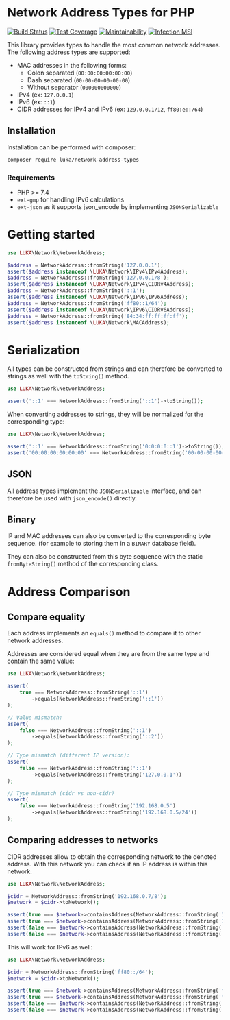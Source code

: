 # Network Address Types for PHP

[![Build Status](https://travis-ci.org/lukanetconsult/network-address-types.svg?branch=master)](https://travis-ci.org/lukanetconsult/network-address-types)
[![Test Coverage](https://api.codeclimate.com/v1/badges/0d4cfe36cf57a502bb8d/test_coverage)](https://codeclimate.com/github/lukanetconsult/network-address-types/test_coverage)
[![Maintainability](https://api.codeclimate.com/v1/badges/0d4cfe36cf57a502bb8d/maintainability)](https://codeclimate.com/github/lukanetconsult/network-address-types/maintainability)
[![Infection MSI](https://badge.stryker-mutator.io/github.com/{username}/{repository_name}/{branch})](https://infection.github.io)

This library provides types to handle the most common network addresses.
The following address types are supported:

 - MAC addresses in the following forms:
    - Colon separated (`00:00:00:00:00:00`)
    - Dash separated (`00-00-00-00-00-00`)
    - Without separator (`000000000000`)
 - IPv4 (ex: `127.0.0.1`)
 - IPv6 (ex: `::1`)
 - CIDR addresses for IPv4 and IPv6 (ex: `129.0.0.1/12`, `ff80:e::/64`)

## Installation

Installation can be performed with composer:

```bash
composer require luka/network-address-types
```

### Requirements

 - PHP >= 7.4
 - `ext-gmp` for handling IPv6 calculations
 - `ext-json` as it supports json_encode by implementing `JSONSerializable`
 
# Getting started

```php
use LUKA\Network\NetworkAddress;

$address = NetworkAddress::fromString('127.0.0.1');
assert($address instanceof \LUKA\Network\IPv4\IPv4Address);
$address = NetworkAddress::fromString('127.0.0.1/8');
assert($address instanceof \LUKA\Network\IPv4\CIDRv4Address);
$address = NetworkAddress::fromString('::1');
assert($address instanceof \LUKA\Network\IPv6\IPv6Address);
$address = NetworkAddress::fromString('ff80::1/64');
assert($address instanceof \LUKA\Network\IPv6\CIDRv6Address);
$address = NetworkAddress::fromString('84:34:ff:ff:ff:ff');
assert($address instanceof \LUKA\Network\MACAddress);
```

# Serialization

All types can be constructed from strings and can therefore be converted
to strings as well with the `toString()` method.  

```php
use LUKA\Network\NetworkAddress;

assert('::1' === NetworkAddress::fromString('::1')->toString());
```

When converting addresses to strings, they will be normalized for the corresponding type:

```php
use LUKA\Network\NetworkAddress;

assert('::1' === NetworkAddress::fromString('0:0:0:0::1')->toString());
assert('00:00:00:00:00:00' === NetworkAddress::fromString('00-00-00-00-00-00')->toString());
```

## JSON

All address types implement the `JSONSerializable` interface, and can therefore be used with 
`json_encode()` directly.

## Binary

IP and MAC addresses can also be converted to the corresponding byte sequence. (for example to storing them in
a `BINARY` database field).

They can also be constructed from this byte sequence with the static `fromByteString()` method of the corresponding
class.

# Address Comparison

## Compare equality

Each address implements an `equals()` method to compare it to other
network addresses.

Addresses are considered equal when they are from the same type and contain
the same value:

```php
use LUKA\Network\NetworkAddress;

assert(
    true === NetworkAddress::fromString('::1')
        ->equals(NetworkAddress::fromString('::1'))
);

// Value mismatch:
assert(
    false === NetworkAddress::fromString('::1')
        ->equals(NetworkAddress::fromString('::2'))
);

// Type mismatch (different IP version):
assert(
    false === NetworkAddress::fromString('::1')
        ->equals(NetworkAddress::fromString('127.0.0.1'))
);

// Type mismatch (cidr vs non-cidr)
assert(
    false === NetworkAddress::fromString('192.168.0.5')
        ->equals(NetworkAddress::fromString('192.168.0.5/24'))
);
```

## Comparing addresses to networks

CIDR addresses allow to obtain the corresponding network to the denoted address.
With this network you can check if an IP address is within this network.

```php
use LUKA\Network\NetworkAddress;

$cidr = NetworkAddress::fromString('192.168.0.7/8');
$network = $cidr->toNetwork();

assert(true === $network->containsAddress(NetworkAddress::fromString('192.168.0.1')));
assert(true === $network->containsAddress(NetworkAddress::fromString('192.45.0.2')));
assert(false === $network->containsAddress(NetworkAddress::fromString('127.10.0.1')));
assert(false === $network->containsAddress(NetworkAddress::fromString('ff80::5')));
```

This will work for IPv6 as well:

```php
use LUKA\Network\NetworkAddress;

$cidr = NetworkAddress::fromString('ff80::/64');
$network = $cidr->toNetwork();

assert(true === $network->containsAddress(NetworkAddress::fromString('ff80::1')));
assert(true === $network->containsAddress(NetworkAddress::fromString('ff80::10:e5:7')));
assert(false === $network->containsAddress(NetworkAddress::fromString('ff80:e::1')));
assert(false === $network->containsAddress(NetworkAddress::fromString('127.0.0.1')));
```
